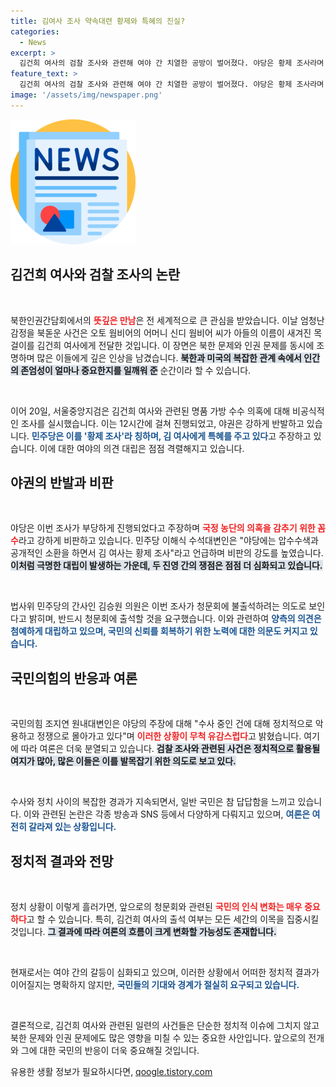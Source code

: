 ```yaml
---
title: 김여사 조사 약속대련 황제와 특혜의 진실?
categories:
  - News
excerpt: >
  김건희 여사의 검찰 조사와 관련해 여야 간 치열한 공방이 벌어졌다. 야당은 황제 조사라며 특혜를 주장했고, 국민의힘은 이를 정치적 공격으로 간주하며 반박했다. 진실은 과연 무엇일까? 이 논란의 이면을 파헤쳐 보자!
feature_text: >
  김건희 여사의 검찰 조사와 관련해 여야 간 치열한 공방이 벌어졌다. 야당은 황제 조사라며 특혜를 주장했고, 국민의힘은 이를 정치적 공격으로 간주하며 반박했다. 진실은 과연 무엇일까? 이 논란의 이면을 파헤쳐 보자!
image: '/assets/img/newspaper.png'
---
```


<p><img src="/assets/img/newspaper.png" alt="kimp 속보" /></p>

<h2 data-ke-size="size26">김건희 여사와 검찰 조사의 논란</h2>

<p data-ke-size="size16">&nbsp;</p>

<p>북한인권간담회에서의 <b><span style="color: #ee2323;">뜻깊은 만남</span></b>은 전 세계적으로 큰 관심을 받았습니다. 이날 엄청난 감정을 북돋운 사건은 오토 웜비어의 어머니 신디 웜비어 씨가 아들의 이름이 새겨진 목걸이를 김건희 여사에게 전달한 것입니다. 이 장면은 북한 문제와 인권 문제를 동시에 조명하며 많은 이들에게 깊은 인상을 남겼습니다. <b><span style="background-color: #21538527;">북한과 미국의 복잡한 관계 속에서 인간의 존엄성이 얼마나 중요한지를 일깨워 준</span></b> 순간이라 할 수 있습니다. </p>

<p data-ke-size="size16">&nbsp;</p>

<p>이어 20일, 서울중앙지검은 김건희 여사와 관련된 명품 가방 수수 의혹에 대해 비공식적인 조사를 실시했습니다. 이는 12시간에 걸쳐 진행되었고, 야권은 강하게 반발하고 있습니다. <b><span style="color: #1a5490;">민주당은 이를 '황제 조사'라 칭하며, 김 여사에게 특혜를 주고 있다</span></b>고 주장하고 있습니다. 이에 대한 여야의 의견 대립은 점점 격렬해지고 있습니다. </p>

<h2 data-ke-size="size26">야권의 반발과 비판</h2>

<p data-ke-size="size16">&nbsp;</p>

<p>야당은 이번 조사가 부당하게 진행되었다고 주장하며 <b><span style="color: #ee2323;">국정 농단의 의혹을 감추기 위한 꼼수</span></b>라고 강하게 비판하고 있습니다. 민주당 이해식 수석대변인은 "야당에는 압수수색과 공개적인 소환을 하면서 김 여사는 황제 조사"라고 언급하며 비판의 강도를 높였습니다. <b><span style="background-color: #21538527;">이처럼 극명한 대립이 발생하는 가운데, 두 진영 간의 쟁점은 점점 더 심화되고 있습니다.</span></b> </p>

<p data-ke-size="size16">&nbsp;</p>

<p>법사위 민주당의 간사인 김승원 의원은 이번 조사가 청문회에 불출석하려는 의도로 보인다고 밝히며, 반드시 청문회에 출석할 것을 요구했습니다. 이와 관련하여 <b><span style="color: #1a5490;">양측의 의견은 첨예하게 대립하고 있으며, 국민의 신뢰를 회복하기 위한 노력에 대한 의문도 커지고 있습니다.</span></b> </p>

<h2 data-ke-size="size26">국민의힘의 반응과 여론</h2>

<p data-ke-size="size16">&nbsp;</p>

<p>국민의힘 조지연 원내대변인은 야당의 주장에 대해 "수사 중인 건에 대해 정치적으로 악용하고 정쟁으로 몰아가고 있다"며 <b><span style="color: #ee2323;">이러한 상황이 무척 유감스럽다</span></b>고 밝혔습니다. 여기에 따라 여론은 더욱 분열되고 있습니다. <b><span style="background-color: #21538527;">검찰 조사와 관련된 사건은 정치적으로 활용될 여지가 많아, 많은 이들은 이를 발목잡기 위한 의도로 보고 있다.</span></b> </p>

<p data-ke-size="size16">&nbsp;</p>

<p>수사와 정치 사이의 복잡한 경과가 지속되면서, 일반 국민은 참 답답함을 느끼고 있습니다. 이와 관련된 논란은 각종 방송과 SNS 등에서 다양하게 다뤄지고 있으며, <b><span style="color: #1a5490;">여론은 여전히 갈라져 있는 상황입니다.</span></b> </p>

<h2 data-ke-size="size26">정치적 결과와 전망</h2>

<p data-ke-size="size16">&nbsp;</p>

<p>정치 상황이 이렇게 흘러가면, 앞으로의 청문회와 관련된 <b><span style="color: #ee2323;">국민의 인식 변화는 매우 중요하다</span></b>고 할 수 있습니다. 특히, 김건희 여사의 출석 여부는 모든 세간의 이목을 집중시킬 것입니다. <b><span style="background-color: #21538527;">그 결과에 따라 여론의 흐름이 크게 변화할 가능성도 존재합니다.</span></b> </p>

<p data-ke-size="size16">&nbsp;</p>

<p>현재로서는 여야 간의 갈등이 심화되고 있으며, 이러한 상황에서 어떠한 정치적 결과가 이어질지는 명확하지 않지만, <b><span style="color: #1a5490;">국민들의 기대와 경계가 절실히 요구되고 있습니다.</span></b> </p>

<p data-ke-size="size16">&nbsp;</p>

<p>결론적으로, 김건희 여사와 관련된 일련의 사건들은 단순한 정치적 이슈에 그치지 않고 북한 문제와 인권 문제에도 많은 영향을 미칠 수 있는 중요한 사안입니다. 앞으로의 전개와 그에 대한 국민의 반응이 더욱 중요해질 것입니다.</p>
유용한 생활 정보가 필요하시다면, <a href="https://qoogle.tistory.com" rel="dofollow">qoogle.tistory.com</a>


